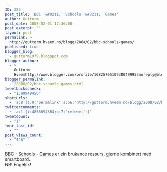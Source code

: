```yaml
---
ID: 222
post_title: 'BBC  &#8211;  Schools  &#8211;  Games'
author: Guttorm
post_date: 2008-02-01 17:36:00
post_excerpt: ""
layout: post
permalink: >
  http://guttorm.hveem.no/blogg/2008/02/bbc-schools-games/
published: true
blogger_blog:
  - guttorm1979.blogspot.com
blogger_author:
  - >
    Guttorm
    Hveemhttp://www.blogger.com/profile/16825705109380499953noreply@blogger.com
blogger_permalink:
  - /2008/02/bbc-schools-games.html
tweetbackscheck:
  - "1309949456"
shorturls:
  - 'a:8:{s:9:"permalink";s:56:"http://guttorm.hveem.no/blogg/2008/02/bbc-schools-games/";s:7:"tinyurl";s:25:"http://tinyurl.com/bpyo2p";s:4:"isgd";s:17:"http://is.gd/gM7p";s:5:"bitly";s:20:"http://bit.ly/33qBI7";s:5:"snipr";s:22:"http://snipr.com/ai6yt";s:5:"snurl";s:22:"http://snurl.com/ai6yt";s:7:"snipurl";s:24:"http://snipurl.com/ai6yt";s:4:"trim";s:17:"http://tr.im/bjvs";}'
twittercomments:
  - 'a:1:{i:4856694384;s:7:"retweet";}'
tweetcount:
  - "1"
tmac_last_id:
  - ""
post_views_count:
  - "446"
---
```

<a href="http://www.bbc.co.uk/schools/games/">BBC - Schools - Games</a> er ein brukande ressurs, gjerne kombinert med smartboard.<br />NB! Engelsk!